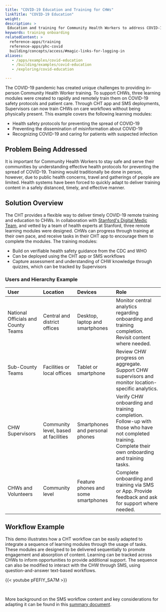 ```yaml
---
title: "COVID-19 Education and Training for CHWs"
linkTitle: "COVID-19 Education"
weight:
description: >
 Education and training for Community Health Workers to address COVID-19
keywords: training onboarding
relatedContent: >
  reference-apps/training
  reference-apps/phc-covid
  building/concepts/access/#magic-links-for-logging-in
aliases:
   - /apps/examples/covid-education
   - /building/examples/covid-education
   - /exploring/covid-education

---
```


The COVID-19 pandemic has created unique challenges to providing in-person Community Health Worker training. To support CHWs, three learning modules were created to rapidly and remotely train them on COVID-19 safety protocols and patient care. Through CHT app and SMS deployments, Supervisors can now train CHWs on care workflows without being physically present. This example covers the following learning modules:

* Health safety protocols for preventing the spread of COVID-19
* Preventing the dissemination of misinformation about COVID-19
* Recognizing COVID-19 and caring for patients with suspected infection

## Problem Being Addressed

It is important for Community Health Workers to stay safe and serve their communities by understanding effective health protocols for preventing the spread of COVID-19. Training would traditionally be done in person, however, due to public health concerns, travel and gatherings of people are limited. Health systems have been forced to quickly adapt to deliver training content in a safely distanced, timely, and effective manner.

## Solution Overview

The CHT provides a flexible way to deliver timely COVID-19 remote training and education to CHWs. In collaboration with [Stanford's Digital Medic Team](https://digitalmedic.stanford.edu/), and vetted by a team of health experts at Stanford, three remote learning modules were designed. CHWs can progress through training at their own pace, and receive tasks in their CHT app to encourage them to complete the modules. The training modules:

* Build on verifiable health safety guidance from the CDC and WHO
* Can be deployed using the CHT app or SMS workflows
* Capture assessment and understanding of CHW knowledge through quizzes, which can be tracked by Supervisors

### Users and Hierarchy Example

| User                             | Location                               | Devices                             | Role                                                                                                                                                                                                                                              |
| :------------------------------- | :------------------------------------- | :---------------------------------- | :------------------------------------------------------------------------------------------------- |
| National Officials and County Teams  | Central and district offices           | Desktop, laptop and smartphones     | Monitor central analytics regarding onboarding and training completion. Revisit content where needed.           |
| Sub-County Teams       | Facilities or local offices            | Tablet or smartphone                | Review CHW progress on aggregate. Support CHW supervisors and monitor location-specific analytics.            |
| CHW Supervisors                  | Community level, based at facilities   | Smartphones and personal phones     | Verify CHW onboarding and training completion. Follow-up with those who have not completed training. Complete their own onboarding and training tasks.                                    |
| CHWs and Volunteers              | Community level                        | Feature phones and some smartphones | Complete onboarding and training via SMS or App. Provide feedback and ask for support where needed.         |

## Workflow Example

This demo illustrates how a CHT workflow can be easily adapted to integrate a sequence of learning modules through the usage of tasks. These modules are designed to be delivered sequentially to promote engagement and absorption of content. Learning can be tracked across CHWs to inform opportunities to provide additional support. The sequence can also be modified to interact with the CHW through SMS, using question-and-answer text-based workflows.
<br />

{{< youtube pFEFIY_SA7M >}}

<br />

More background on the SMS workflow content and key considerations for adapting it can be found in this [summary document](https://docs.google.com/document/d/1r6Aheao7Y0CW0P7d54HiEoouAVpOvoh3w-hJyXWCvFk/edit#heading=h.pqvvwz2eq9i2).
